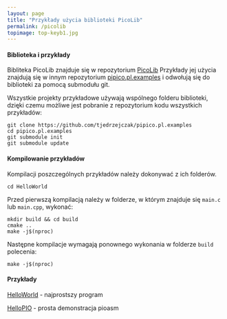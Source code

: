 ```yaml
---
layout: page
title: "Przykłady użycia biblioteki PicoLib"
permalink: /picolib
topimage: top-keyb1.jpg
---
```


#### Biblioteka i przykłady

Bibliteka PicoLib znajduje się w repozytorium [PicoLib](https://github.com/tjedrzejczak/PicoLib)
Przykłady jej użycia znajdują się w innym repozytorium [pipico.pl.examples](https://github.com/tjedrzejczak/pipico.pl.examples) i odwołują się do biblioteki za pomocą submodułu git.

Wszystkie projekty przykładowe używają wspólnego folderu biblioteki, dzięki czemu możliwe jest pobranie z repozytorium kodu wszystkich przykładów:

```console
git clone https://github.com/tjedrzejczak/pipico.pl.examples
cd pipico.pl.examples
git submodule init
git submodule update
```

#### Kompilowanie przykładów

Kompilacji poszczególnych przykładów należy dokonywać z ich folderów.

```console
cd HelloWorld
```

Przed pierwszą kompilacją należy w folderze, w którym znajduje się `main.c` lub `main.cpp`, wykonać:

```console
mkdir build && cd build
cmake ..
make -j$(nproc)
```

Następne kompilacje wymagają ponownego wykonania w folderze `build` polecenia:

```console
make -j$(nproc)
```

#### Przykłady

[HelloWorld](../examples/HelloWorld) - najprostszy program

[HelloPIO](../examples/HelloPIO) - prosta demonstracja pioasm

